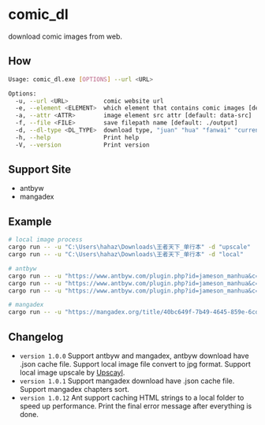 # comic_dl

download comic images from web.

## How

```bash
Usage: comic_dl.exe [OPTIONS] --url <URL>

Options:
  -u, --url <URL>          comic website url
  -e, --element <ELEMENT>  which element that contains comic images [default: .uk-zjimg]
  -a, --attr <ATTR>        image element src attr [default: data-src]
  -f, --file <FILE>        save filepath name [default: ./output]
  -d, --dl-type <DL_TYPE>  download type, "juan" "hua" "fanwai" "current" [default: current] [possible values: juan, hua, fanwai, current, local, upscale]
  -h, --help               Print help
  -V, --version            Print version
```

## Support Site

* antbyw
* mangadex

## Example

```bash
# local image process
cargo run -- -u "C:\Users\hahaz\Downloads\王者天下_单行本" -d "upscale"
cargo run -- -u "C:\Users\hahaz\Downloads\王者天下_单行本" -d "local"

# antbyw
cargo run -- -u "https://www.antbyw.com/plugin.php?id=jameson_manhua&c=index&a=bofang&kuid=143450" -d "juan"
cargo run -- -u "https://www.antbyw.com/plugin.php?id=jameson_manhua&c=index&a=bofang&kuid=143450" -d "hua"
cargo run -- -u "https://www.antbyw.com/plugin.php?id=jameson_manhua&c=index&a=bofang&kuid=143450" -d "fanwai"

# mangadex
cargo run -- -u "https://mangadex.org/title/40bc649f-7b49-4645-859e-6cd94136e722/dragon-ball"
```

## Changelog

* `version 1.0.0` Support antbyw and mangadex, antbyw download have .json cache file. Support local image file convert to jpg format. Support local image upscale by [Upscayl](https://github.com/upscayl/upscayl).
* `version 1.0.1` Support mangadex download have .json cache file. Support mangadex chapters sort.
* `version 1.0.12` Ant support caching HTML strings to a local folder to speed up performance. Print the final error message after everything is done.